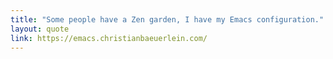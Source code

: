 ```yaml
---
title: "Some people have a Zen garden, I have my Emacs configuration."
layout: quote
link: https://emacs.christianbaeuerlein.com/
---
```

